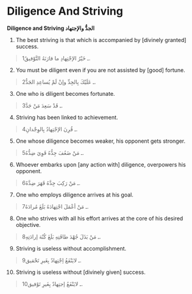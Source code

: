Diligence And Striving
======================

**Diligence and Striving الجدُّ والإجتهاد**

1. The best striving is that which is accompanied by [divinely granted]
success.

> 1ـ خَيْرُ الإجْتِهادِ ما قارَنَهُ التَّوْفيقُ.

2. You must be diligent even if you are not assisted by [good] fortune.

> 2ـ عَلَيْكَ بِالجِدِّ وإنْ لَمْ يُساعِدِ الجَدُّ.

3. One who is diligent becomes fortunate.

> 3ـ قَدْ سَعِدَ مَنْ جَدَّ.

4. Striving has been linked to achievement.

> 4ـ قُرِنَ الإجْتِهادُ بِالوِجْدانِ.

5. One whose diligence becomes weaker, his opponent gets stronger.

> 5ـ مَنْ ضَعُفَ جِدُّهُ قَوِيَ ضِدُّهُ.

6. Whoever embarks upon [any action with] diligence, overpowers his
opponent.

> 6ـ مَنْ رَكِبَ جِدَّهُ قَهَرَ ضِدَّهُ.

7. One who employs diligence arrives at his goal.

> 7ـ مَنْ أعْمَلَ اجْتِهادَهُ بَلَغَ مُرادَهُ.

8. One who strives with all his effort arrives at the core of his
desired objective.

> 8ـ مَنْ بَذَلَ جُهْدَ طاقَتِهِ بَلَغَ كُنْهَ إرادَتِهِ.

9. Striving is useless without accomplishment.

> 9ـ لايَنْفَعُ اِجْتِهادٌ بِغَيرِ تَحْقيق.

10. Striving is useless without [divinely given] success.

> 10ـ لايَنْفَعُ إجتِهادٌ بِغَيرِ تَوْفيق.


